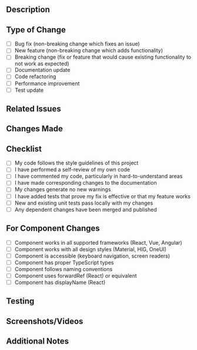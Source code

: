 ## Description

<!-- Provide a brief description of the changes -->

## Type of Change

- [ ] Bug fix (non-breaking change which fixes an issue)
- [ ] New feature (non-breaking change which adds functionality)
- [ ] Breaking change (fix or feature that would cause existing functionality to not work as expected)
- [ ] Documentation update
- [ ] Code refactoring
- [ ] Performance improvement
- [ ] Test update

## Related Issues

<!-- Link to related issues (e.g., Closes #123) -->

## Changes Made

<!-- List the specific changes made -->

## Checklist

- [ ] My code follows the style guidelines of this project
- [ ] I have performed a self-review of my own code
- [ ] I have commented my code, particularly in hard-to-understand areas
- [ ] I have made corresponding changes to the documentation
- [ ] My changes generate no new warnings
- [ ] I have added tests that prove my fix is effective or that my feature works
- [ ] New and existing unit tests pass locally with my changes
- [ ] Any dependent changes have been merged and published

## For Component Changes

- [ ] Component works in all supported frameworks (React, Vue, Angular)
- [ ] Component works with all design styles (Material, HIG, OneUI)
- [ ] Component is accessible (keyboard navigation, screen readers)
- [ ] Component has proper TypeScript types
- [ ] Component follows naming conventions
- [ ] Component uses forwardRef (React) or equivalent
- [ ] Component has displayName (React)

## Testing

<!-- Describe the tests you ran to verify your changes -->

## Screenshots/Videos

<!-- If applicable, add screenshots or videos to demonstrate the changes -->

## Additional Notes

<!-- Add any additional notes or context about the PR -->

